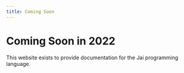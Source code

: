 ```yaml
---
title: Coming Soon
---
```


# Coming Soon in 2022

This website exists to provide documentation for the Jai programming language.


